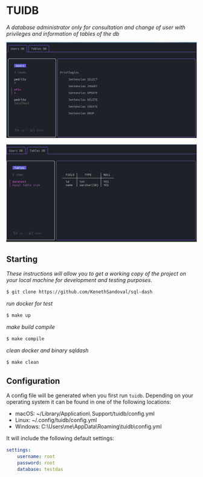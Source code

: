 # TUIDB

_A database administrator only for consultation and change of user with privileges and information of tables of the db_


![Tab user](https://github.com/KenethSandoval/sql-dash/blob/main/docs/assets/user-tab.png)

![Tab table](https://github.com/KenethSandoval/sql-dash/blob/main/docs/assets/table-tab.png)
## Starting
_These instructions will allow you to get a working copy of the project on your local machine for development and testing purposes._

```sh
$ git clone https://github.com/KenethSandoval/sql-dash
```

_run docker for test_
```sh
$ make up
```

_make build compile_
```sh
$ make compile
```

_clean docker and binary sqldash_
```sh
$ make clean
```

## Configuration

A config file will be generated when you first run `tuidb`. Depending on your operating system it can be found in one of the following locations:

* macOS: ~/Library/Application\ Support/tuidb/config.yml
* Linux: ~/.config/tuidb/config.yml
* Windows: C:\Users\me\AppData\Roaming\tuidb\config.yml

It will include the following default settings:

```yml
settings:
    username: root
    password: root
    database: testdas
```
